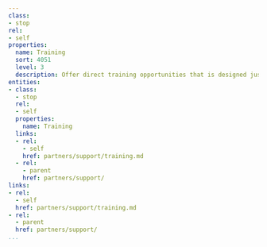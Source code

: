 ```yaml
---
class:
- stop
rel:
- self
properties:
  name: Training
  sort: 4051
  level: 3
  description: Offer direct training opportunities that is designed just for partners.
entities:
- class:
  - stop
  rel:
  - self
  properties:
    name: Training
  links:
  - rel:
    - self
    href: partners/support/training.md
  - rel:
    - parent
    href: partners/support/
links:
- rel:
  - self
  href: partners/support/training.md
- rel:
  - parent
  href: partners/support/
...
```

